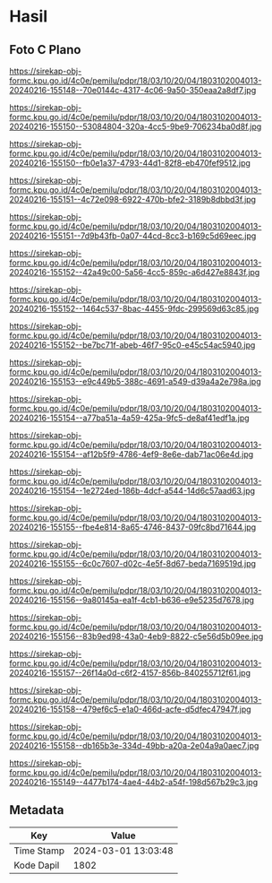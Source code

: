 # Hasil

## Foto C Plano

https://sirekap-obj-formc.kpu.go.id/4c0e/pemilu/pdpr/18/03/10/20/04/1803102004013-20240216-155148--70e0144c-4317-4c06-9a50-350eaa2a8df7.jpg

https://sirekap-obj-formc.kpu.go.id/4c0e/pemilu/pdpr/18/03/10/20/04/1803102004013-20240216-155150--53084804-320a-4cc5-9be9-706234ba0d8f.jpg

https://sirekap-obj-formc.kpu.go.id/4c0e/pemilu/pdpr/18/03/10/20/04/1803102004013-20240216-155150--fb0e1a37-4793-44d1-82f8-eb470fef9512.jpg

https://sirekap-obj-formc.kpu.go.id/4c0e/pemilu/pdpr/18/03/10/20/04/1803102004013-20240216-155151--4c72e098-6922-470b-bfe2-3189b8dbbd3f.jpg

https://sirekap-obj-formc.kpu.go.id/4c0e/pemilu/pdpr/18/03/10/20/04/1803102004013-20240216-155151--7d9b43fb-0a07-44cd-8cc3-b169c5d69eec.jpg

https://sirekap-obj-formc.kpu.go.id/4c0e/pemilu/pdpr/18/03/10/20/04/1803102004013-20240216-155152--42a49c00-5a56-4cc5-859c-a6d427e8843f.jpg

https://sirekap-obj-formc.kpu.go.id/4c0e/pemilu/pdpr/18/03/10/20/04/1803102004013-20240216-155152--1464c537-8bac-4455-9fdc-299569d63c85.jpg

https://sirekap-obj-formc.kpu.go.id/4c0e/pemilu/pdpr/18/03/10/20/04/1803102004013-20240216-155152--be7bc71f-abeb-46f7-95c0-e45c54ac5940.jpg

https://sirekap-obj-formc.kpu.go.id/4c0e/pemilu/pdpr/18/03/10/20/04/1803102004013-20240216-155153--e9c449b5-388c-4691-a549-d39a4a2e798a.jpg

https://sirekap-obj-formc.kpu.go.id/4c0e/pemilu/pdpr/18/03/10/20/04/1803102004013-20240216-155154--a77ba51a-4a59-425a-9fc5-de8af41edf1a.jpg

https://sirekap-obj-formc.kpu.go.id/4c0e/pemilu/pdpr/18/03/10/20/04/1803102004013-20240216-155154--af12b5f9-4786-4ef9-8e6e-dab71ac06e4d.jpg

https://sirekap-obj-formc.kpu.go.id/4c0e/pemilu/pdpr/18/03/10/20/04/1803102004013-20240216-155154--1e2724ed-186b-4dcf-a544-14d6c57aad63.jpg

https://sirekap-obj-formc.kpu.go.id/4c0e/pemilu/pdpr/18/03/10/20/04/1803102004013-20240216-155155--fbe4e814-8a65-4746-8437-09fc8bd71644.jpg

https://sirekap-obj-formc.kpu.go.id/4c0e/pemilu/pdpr/18/03/10/20/04/1803102004013-20240216-155155--6c0c7607-d02c-4e5f-8d67-beda7169519d.jpg

https://sirekap-obj-formc.kpu.go.id/4c0e/pemilu/pdpr/18/03/10/20/04/1803102004013-20240216-155156--9a80145a-ea1f-4cb1-b636-e9e5235d7678.jpg

https://sirekap-obj-formc.kpu.go.id/4c0e/pemilu/pdpr/18/03/10/20/04/1803102004013-20240216-155156--83b9ed98-43a0-4eb9-8822-c5e56d5b09ee.jpg

https://sirekap-obj-formc.kpu.go.id/4c0e/pemilu/pdpr/18/03/10/20/04/1803102004013-20240216-155157--26f14a0d-c6f2-4157-856b-840255712f61.jpg

https://sirekap-obj-formc.kpu.go.id/4c0e/pemilu/pdpr/18/03/10/20/04/1803102004013-20240216-155158--479ef6c5-e1a0-466d-acfe-d5dfec47947f.jpg

https://sirekap-obj-formc.kpu.go.id/4c0e/pemilu/pdpr/18/03/10/20/04/1803102004013-20240216-155158--db165b3e-334d-49bb-a20a-2e04a9a0aec7.jpg

https://sirekap-obj-formc.kpu.go.id/4c0e/pemilu/pdpr/18/03/10/20/04/1803102004013-20240216-155149--4477b174-4ae4-44b2-a54f-198d567b29c3.jpg


## Metadata

| Key        | Value               |
| ---------- | ------------------- |
| Time Stamp | 2024-03-01 13:03:48 |
| Kode Dapil | 1802                |



